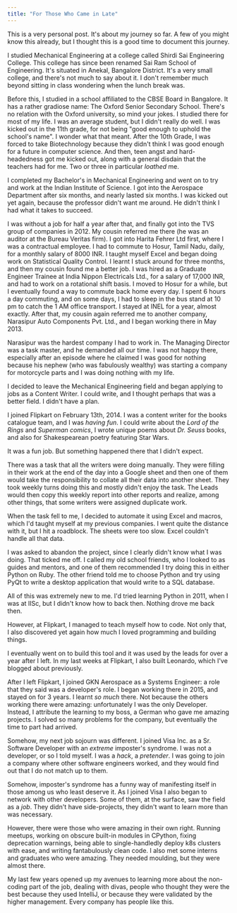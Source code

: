 ```yaml
---
title: "For Those Who Came in Late"
---
```


This is a very personal post. It's about my journey so far. A few of you might
know this already, but I thought this is a good time to document this journey.

I studied Mechanical Engineering at a college called Shirdi Sai Engineering
College. This college has since been renamed Sai Ram School of Engineering.
It's situated in Anekal, Bangalore District. It's a very small college, and
there's not much to say about it. I don't remember much beyond sitting in class
wondering when the lunch break was.

Before this, I studied in a school affiliated to the CBSE Board in Bangalore.
It has a rather gradiose name: The Oxford Senior Secondary School. There's no
relation with the Oxford university, so mind your jokes. I studied there for
most of my life. I was an average student, but I didn't really do well. I
was kicked out in the 11th grade, for not being "good enough to uphold the
school's name". I wonder what that meant. After the 10th Grade, I was forced
to take Biotechnology because they didn't think I was good enough for a future
in computer science. And then, teen angst and hard-headedness got me kicked
out, along with a general disdain that the teachers had for me. Two or three
in particular *loathed* me.

I completed my Bachelor's in Mechanical Engineering and went on to try and work
at the Indian Institute of Science. I got into the Aerospace Department after
six months, and nearly lasted six months. I was kicked out yet again, because
the professor didn't want me around. He didn't think I had what it takes to
succeed.

I was without a job for half a year after that, and finally got into the TVS
group of companies in 2012. My cousin referred me there (he was an auditor at
the Bureau Veritas firm). I got into Harita Fehrer Ltd first, where I was a
contractual employee. I had to commute to Hosur, Tamil Nadu, daily, for a
monthly salary of 8000 INR. I taught myself Excel and began doing work on
Statistical Quality Control. I learnt
I stuck around for three months, and then my cousin
found me a better job. I was hired as a Graduate Engineer Trainee at India
Nippon Electricals Ltd., for a salary of 17,000 INR, and had to work on a 
rotational shift basis. I moved to Hosur for a while, but I eventually found
a way to commute back home every day. I spent 6 hours a day commuting, and
on some days, I had to sleep in the bus stand at 10 pm to catch the 1 AM office
transport. I stayed at INEL for a year, almost exactly. After that, my cousin
again referred me to another company, Narasipur Auto Components Pvt. Ltd., and
I began working there in May 2013.

Narasipur was the hardest company I had to work in. The Managing Director was
a task master, and he demanded all our time. I was not happy there, especially
after an episode where he claimed I was good for nothing because his nephew
(who was fabulously wealthy) was starting a company for motorcycle parts and I
was doing nothing with my life.

I decided to leave the Mechanical Engineering field and began applying to jobs
as a Content Writer. I could write, and I thought perhaps that was a better
field. I didn't have a plan.

I joined Flipkart on February 13th, 2014. I was a content writer for the books
catalogue team, and I was *having fun*. I could write about the 
*Lord of the Rings* and *Superman comics*, I wrote unique poems about
*Dr. Seuss* books, and also for Shakespearean poetry featuring Star Wars.

It was a fun job. But something happened there that I didn't expect.

There was a task that all the writers were doing manually. They were filling
in their work at the end of the day into a Google sheet and then one of them
would take the responsibility to collate all their data into another sheet.
They took weekly turns doing this and mostly didn't enjoy the task. The Leads
would then copy this weekly report into other reports and realize, among other
things, that some writers were assigned duplicate work.

When the task fell to me, I decided to automate it using Excel and macros,
which I'd taught myself at my previous companies. I went quite the distance
with it, but I hit a roadblock. The sheets were too slow. Excel couldn't handle
all that data.

I was asked to abandon the project, since I clearly didn't know what I was
doing. That ticked me off. I called my old school friends, who I looked to as
guides and mentors, and one of them recommended I try doing this in either
Python on Ruby. The other friend told me to choose Python and try using PyQt
to write a desktop application that would write to a SQL database.

All of this was extremely new to me. I'd tried learning Python in 2011, when I
was at IISc, but I didn't know how to back then. Nothing drove me back then.

However, at Flipkart, I managed to teach myself how to code. Not only that,
I also discovered yet again how much I loved programming and building things.

I eventually went on to build this tool and it was used by the leads for over a
year after I left. In my last weeks at Flipkart, I also built Leonardo, which
I've blogged about previously.

After I left Flipkart, I joined GKN Aerospace as a Systems Engineer: a role
that they said was a developer's role. I began working there in 2015, and
stayed on for 3 years. I learnt *so much* there. Not because the others working
there were amazing: unfortunately I was the only Developer. Instead, I
attribute the learning to my boss, a German who gave me amazing projects.
I solved so many problems for the company, but eventually the time to part
had arrived.

Somehow, my next job sojourn was different. I joined Visa Inc. as a Sr. Software
Developer with an *extreme* imposter's syndrome. I was not a developer, or so
I told myself. I was a *hack*, a *pretender*. I was going to join a company
where other software engineers worked, and they would find out that I do not
match up to them.

Somehow, imposter's syndrome has a funny way of manifesting itself in those
among us who least deserve it. As I joined Visa I also began to network with
other developers. Some of them, at the surface, saw the field as a *job*. They
didn't have side-projects, they didn't want to learn more than was necessary.

However, there were those who were amazing in their own right. Running meetups,
working on obscure built-in modules in CPython, fixing deprecation warnings,
being able to single-handledly deploy k8s clusters with ease, and writing 
fantabulously clean code. I also met some interns and graduates who were
amazing. They needed moulding, but they were almost there.

My last few years opened up my avenues to learning more about the non-coding
part of the job, dealing with divas, people who thought they were the best
because they used IntelliJ, or because they were validated by the higher
management. Every company has people like this.



